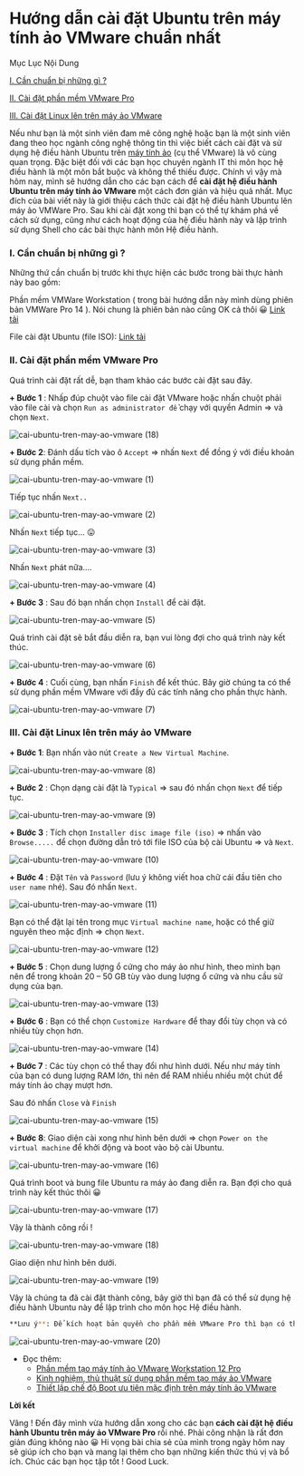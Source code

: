 # Hướng dẫn cài đặt Ubuntu trên máy tính ảo VMware chuẩn nhất
Mục Lục Nội Dung

[I. Cần chuẩn bị những gì ?](https://blogchiasekienthuc.com/thu-thuat-hay/cai-dat-ubuntu-tren-may-tinh-ao-vmware.html#i-can-chuan-bi-nhung-gi)

[II. Cài đặt phần mềm VMware Pro](https://blogchiasekienthuc.com/thu-thuat-hay/cai-dat-ubuntu-tren-may-tinh-ao-vmware.html#ii-cai-dat-phan-mem-vmware-pro)

[III. Cài đặt Linux lên trên máy ảo VMware](https://blogchiasekienthuc.com/thu-thuat-hay/cai-dat-ubuntu-tren-may-tinh-ao-vmware.html#iii-cai-dat-linux-len-tren-may-ao-vmware)

Nếu như bạn là một sinh viên đam mê công nghệ hoặc bạn là một sinh viên đang theo học ngành công nghệ thông tin thì việc biết cách cài đặt và sử dụng hệ điều hành Ubuntu trên [máy tính ảo](https://blogchiasekienthuc.com/thu-thuat-may-tinh/tao-may-tinh-ao-bang-vmware-workstation.html) (cụ thể VMware) là vô cùng quan trọng. Đặc biệt đối với các bạn học chuyên ngành IT thì môn học hệ điều hành là một môn bắt buộc và không thể thiếu được.
Chính vì vậy mà hôm nay, mình sẽ hướng dẫn cho các bạn cách để **cài đặt hệ điều hành Ubuntu trên máy tính ảo VMware** một cách đơn giản và hiệu quả nhất.
Mục đích của bài viết này là giới thiệu cách thức cài đặt hệ điều hành Ubuntu lên máy ảo VMWare Pro. Sau khi cài đặt xong thì bạn có thể tự khám phá về cách sử dụng, cũng như cách hoạt động của hệ điều hành này và lập trình sử dụng Shell cho các bài thực hành môn Hệ điều hành.
### I. Cần chuẩn bị những gì ?
Những thứ cần chuẩn bị trước khi thực hiện các bước trong bài thực hành này bao gồm:

Phần mềm VMWare Workstation ( trong bài hướng dẫn này mình dùng phiên bản VMWare Pro 14 ). Nói chung là phiên bản nào cũng OK cả thôi 😀 [Link tải](https://my.vmware.com/web/vmware/details?downloadGroup=WKST-1412-WIN&productId=686&rPId=23138)

File cài đặt Ubuntu (file ISO): [Link tải](https://www.ubuntu.com/download/desktop)
### II. Cài đặt phần mềm VMware Pro
Quá trình cài đặt rất dễ, bạn tham khảo các bước cài đặt sau đây.

**+ Bước 1** : Nhấp đúp chuột vào file cài đặt VMware hoặc nhấn chuột phải vào file cài và chọn `Run as administrator để` chạy với quyền Admin => và chọn `Next`.


![cai-ubuntu-tren-may-ao-vmware (18)](https://blogchiasekienthuc.com/wp-content/uploads/2018/07/cai-ubuntu-tren-may-ao-vmware-18.png)


**+ Bước 2**: Đánh dấu tích vào ô `Accept` => nhấn `Next` để đồng ý với điều khoản sử dụng phần mềm.


![cai-ubuntu-tren-may-ao-vmware (1)](https://blogchiasekienthuc.com/wp-content/uploads/2018/07/cai-ubuntu-tren-may-ao-vmware-1.png)

Tiếp tục nhấn `Next..`


![cai-ubuntu-tren-may-ao-vmware (2)](https://blogchiasekienthuc.com/wp-content/uploads/2018/07/cai-ubuntu-tren-may-ao-vmware-2.png)

Nhấn `Next` tiếp tục… 😛


![cai-ubuntu-tren-may-ao-vmware (3)](https://blogchiasekienthuc.com/wp-content/uploads/2018/07/cai-ubuntu-tren-may-ao-vmware-3.png)

Nhấn `Next` phát nữa….


![cai-ubuntu-tren-may-ao-vmware (4)](https://blogchiasekienthuc.com/wp-content/uploads/2018/07/cai-ubuntu-tren-may-ao-vmware-4.png)

**+ Bước 3** : Sau đó bạn nhấn chọn `Install` để cài đặt.


![cai-ubuntu-tren-may-ao-vmware (5)](https://blogchiasekienthuc.com/wp-content/uploads/2018/07/cai-ubuntu-tren-may-ao-vmware-5.png)

Quá trình cài đặt sẽ bắt đầu diễn ra, bạn vui lòng đợi cho quá trình này kết thúc.


![cai-ubuntu-tren-may-ao-vmware (6)](https://blogchiasekienthuc.com/wp-content/uploads/2018/07/cai-ubuntu-tren-may-ao-vmware-6.png)


**+ Bước 4** : Cuối cùng, bạn nhấn `Finish` để kết thúc. Bây giờ chúng ta có thể sử dụng phần mềm VMware với đầy đủ các tính năng cho phần thực hành.


![cai-ubuntu-tren-may-ao-vmware (7)](https://blogchiasekienthuc.com/wp-content/uploads/2018/07/cai-ubuntu-tren-may-ao-vmware-7.png)


### III. Cài đặt Linux lên trên máy ảo VMware

**+ Bước 1**: Bạn nhấn vào nút `Create a New Virtual Machine`.

![cai-ubuntu-tren-may-ao-vmware (8)](https://blogchiasekienthuc.com/wp-content/uploads/2018/07/cai-ubuntu-tren-may-ao-vmware-8.png)

**+ Bước 2** : Chọn dạng cài đặt là `Typical` => sau đó nhấn chọn `Next` để tiếp tục.

![cai-ubuntu-tren-may-ao-vmware (9)](https://blogchiasekienthuc.com/wp-content/uploads/2018/07/cai-ubuntu-tren-may-ao-vmware-9.png)

**+ Bước 3** : Tích chọn `Installer disc image file (iso)` => nhấn vào `Browse.....` để chọn đường dẫn trỏ tới file ISO của bộ cài Ubuntu => và `Next`.

![cai-ubuntu-tren-may-ao-vmware (10)](https://blogchiasekienthuc.com/wp-content/uploads/2018/07/cai-ubuntu-tren-may-ao-vmware-10.png)

**+ Bước 4** : Đặt `Tên` và `Password` (lưu ý không viết hoa chữ cái đầu tiên cho `user name` nhé). Sau đó nhấn `Next`.

![cai-ubuntu-tren-may-ao-vmware (11)](https://blogchiasekienthuc.com/wp-content/uploads/2018/07/cai-ubuntu-tren-may-ao-vmware-11.png)

Bạn có thể đặt lại tên trong mục `Virtual machine name`, hoặc có thể giữ nguyên theo mặc định => chọn `Next`.

![cai-ubuntu-tren-may-ao-vmware (12)](https://blogchiasekienthuc.com/wp-content/uploads/2018/07/cai-ubuntu-tren-may-ao-vmware-12.png)

**+ Bước 5** : Chọn dung lượng ổ cứng cho máy ảo như hình, theo mình bạn nên để trong khoản 20 – 50 GB tùy vào dung lượng ổ cứng và nhu cầu sử dụng của bạn.

![cai-ubuntu-tren-may-ao-vmware (13)](https://blogchiasekienthuc.com/wp-content/uploads/2018/07/cai-ubuntu-tren-may-ao-vmware-13.png)

**+ Bước 6** : Bạn có thể chọn `Customize Hardware` để thay đổi tùy chọn và có nhiều tùy chọn hơn.

![cai-ubuntu-tren-may-ao-vmware (14)](https://blogchiasekienthuc.com/wp-content/uploads/2018/07/cai-ubuntu-tren-may-ao-vmware-14.png)

**+ Bước 7** : Các tùy chọn có thể thay đổi như hình dưới. Nếu như máy tính của bạn có dung lượng RAM lớn, thì nên để RAM nhiều nhiều một chút để máy tính ảo chạy mượt hơn.

Sau đó nhấn `Close` và `Finish`

![cai-ubuntu-tren-may-ao-vmware (15)](https://blogchiasekienthuc.com/wp-content/uploads/2018/07/cai-ubuntu-tren-may-ao-vmware-15.png)

**+ Bước 8**: Giao diện cài xong như hình bên dưới => chọn `Power on the virtual machine` để khởi động và boot vào bộ cài Ubuntu.

![cai-ubuntu-tren-may-ao-vmware (16)](https://blogchiasekienthuc.com/wp-content/uploads/2018/07/cai-ubuntu-tren-may-ao-vmware-16.png)

Quá trình boot và bung file Ubuntu ra máy ảo đang diễn ra. Bạn đợi cho quá trình này kết thúc thôi 😀

![cai-ubuntu-tren-may-ao-vmware (17)](https://blogchiasekienthuc.com/wp-content/uploads/2018/07/cai-ubuntu-tren-may-ao-vmware-19.png)

Vậy là thành công rồi !

![cai-ubuntu-tren-may-ao-vmware (18)](https://blogchiasekienthuc.com/wp-content/uploads/2018/07/cai-ubuntu-tren-may-ao-vmware-20.png)

Giao diện như hình bên dưới.

![cai-ubuntu-tren-may-ao-vmware (19)](https://blogchiasekienthuc.com/wp-content/uploads/2018/07/cai-ubuntu-tren-may-ao-vmware-21.png)

Vậy là chúng ta đã cài đặt thành công, bây giờ thì bạn đã có thể sử dụng hệ điều hành Ubuntu này để lập trình cho môn học Hệ điều hành.

```sh
**Lưu ý**: Để kích hoạt bản quyền cho phần mềm VMware Pro thì bạn có thể nhấn vào nút Enter a license key => và nhập Key vào. Key ở đâu thì bạn có thể tìm kiếm trên mạng có rất là nhiều luôn 😀
```
	
![cai-ubuntu-tren-may-ao-vmware (20)](https://blogchiasekienthuc.com/wp-content/uploads/2018/07/cai-ubuntu-tren-may-ao-vmware-17.png)

- Đọc thêm:
  - [Phần mềm tạo máy tính ảo VMware Workstation 12 Pro](https://blogchiasekienthuc.com/phan-mem-mien-phi/phan-mem-tao-may-tinh-ao.html)
  - [Kinh nghiệm, thủ thuật sử dụng phần mềm tạo máy ảo VMware](https://blogchiasekienthuc.com/thu-thuat-hay/thu-thuat-su-dung-vmware-phan-mem-tao-may-ao.html)
  - [Thiết lập chế độ Boot ưu tiên mặc định trên máy tính ảo VMware](https://blogchiasekienthuc.com/thu-thuat-hay/thiet-lap-che-do-boot-uu-tien-mac-dinh-tren-may-tinh-ao-vmware.html)
  
**Lời kết**

Vâng ! Đến đây mình vừa hướng dẫn xong cho các bạn **cách cài đặt hệ điều hành Ubuntu trên máy ảo VMware Pro** rồi nhé. Phải công nhận là rất đơn giản đúng không nào 😀
Hi vọng bài chia sẻ của mình trong ngày hôm nay sẽ giúp ích cho bạn và mang lại thêm cho bạn những kiến thức thú vị và bổ ích. Chúc các bạn học tập tốt ! Good Luck.